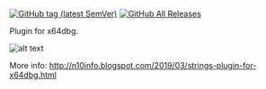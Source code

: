 [![GitHub tag (latest SemVer)](https://img.shields.io/github/tag/horsicq/stringsx64dbg.svg)](https://github.com/horsicq/stringsx64dbg/releases)
[![GitHub All Releases](https://img.shields.io/github/downloads/horsicq/stringsx64dbg/total.svg)](https://github.com/horsicq/stringsx64dbg/releases)

Plugin for x64dbg.

![alt text](https://github.com/horsicq/stringsx64dbg/blob/master/screenshot.jpg "Screenshot")

More info: http://n10info.blogspot.com/2019/03/strings-plugin-for-x64dbg.html
